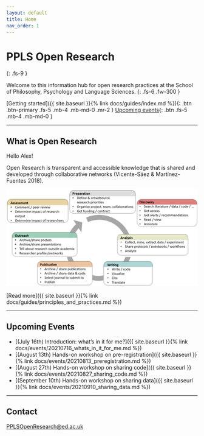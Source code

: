 ```yaml
---
layout: default
title: Home
nav_order: 1
---
```


# PPLS Open Research
{: .fs-9 }

Welcome to this information hub for open research practices at the School of Philosophy, Psychology and Language Sciences.
{: .fs-6 .fw-300 }

[Getting started]({{ site.baseurl }}{% link docs/guides/index.md %}){: .btn .btn-primary .fs-5 .mb-4 .mb-md-0 .mr-2 } [Upcoming events](#upcoming-events){: .btn .fs-5 .mb-4 .mb-md-0 }

---

## What is Open Research

Hello Alex!


Open Research is transparent and accessible knowledge that is shared and developed through collaborative networks (Vicente-Sáez & Martínez-Fuentes 2018).

![](assets/images/ResearchCycle.png)

[Read more]({{ site.baseurl }}{% link docs/guides/principles_and_practices.md %})


---

## Upcoming Events

- [(July 16th) Introduction: what’s in it for me?]({{ site.baseurl }}{% link docs/events/20210716_whats_in_it_for_me.md %})
- [(August 13th) Hands-on workshop on pre-registration]({{ site.baseurl }}{% link docs/events/20210813_preregistration.md %})
- [(August 27th) Hands-on workshop on sharing code]({{ site.baseurl }}{% link docs/events/20210827_sharing_code.md %})
- [(September 10th) Hands-on workshop on sharing data]({{ site.baseurl }}{% link docs/events/20210910_sharing_data.md %})

---

## Contact

PPLSOpenResearch@ed.ac.uk
